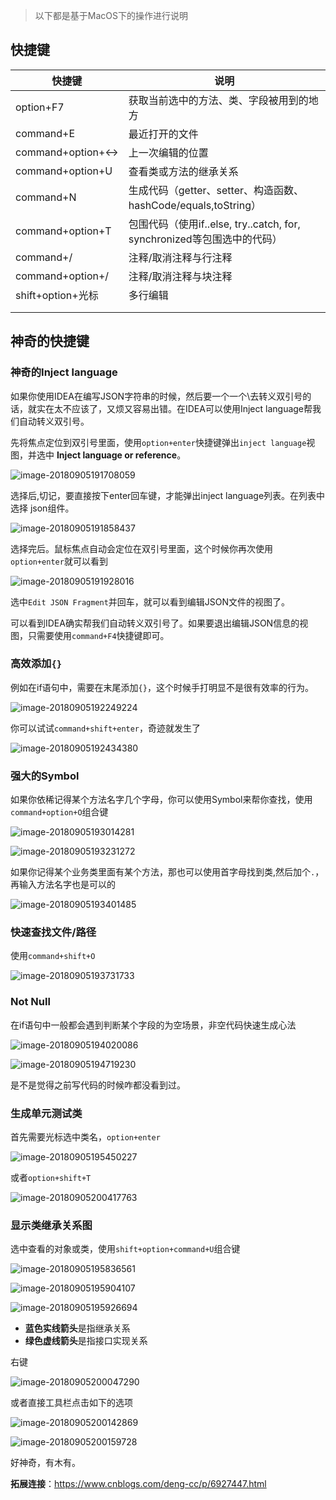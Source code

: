 > 以下都是基于MacOS下的操作进行说明

## 快捷键

| 快捷键            | 说明                                                         |
| ----------------- | ------------------------------------------------------------ |
| option+F7         | 获取当前选中的方法、类、字段被用到的地方                     |
| command+E         | 最近打开的文件                                               |
| command+option+↔  | 上一次编辑的位置                                             |
| command+option+U  | 查看类或方法的继承关系                                       |
| command+N         | 生成代码（getter、setter、构造函数、hashCode/equals,toString） |
| command+option+T  | 包围代码（使用if..else, try..catch, for, synchronized等包围选中的代码） |
| command+/         | 注释/取消注释与行注释                                        |
| command+option+/  | 注释/取消注释与块注释                                        |
| shift+option+光标 | 多行编辑                                                     |
|                   |                                                              |
|                   |                                                              |

## 神奇的快捷键

### 神奇的Inject language

如果你使用IDEA在编写JSON字符串的时候，然后要一个一个\去转义双引号的话，就实在太不应该了，又烦又容易出错。在IDEA可以使用Inject language帮我们自动转义双引号。 

先将焦点定位到双引号里面，使用`option+enter`快捷键弹出`inject language`视图，并选中 **Inject language or reference**。 

![image-20180905191708059](/var/folders/jq/xmm7f3ds2ql5h2k85hz904rh0000gn/T/abnerworks.Typora/image-20180905191708059.png)

选择后,切记，要直接按下enter回车键，才能弹出inject language列表。在列表中选择 json组件。 

![image-20180905191858437](/var/folders/jq/xmm7f3ds2ql5h2k85hz904rh0000gn/T/abnerworks.Typora/image-20180905191858437.png)

选择完后。鼠标焦点自动会定位在双引号里面，这个时候你再次使用`option+enter`就可以看到 

![image-20180905191928016](/var/folders/jq/xmm7f3ds2ql5h2k85hz904rh0000gn/T/abnerworks.Typora/image-20180905191928016.png)

选中`Edit JSON Fragment`并回车，就可以看到编辑JSON文件的视图了。

可以看到IDEA确实帮我们自动转义双引号了。如果要退出编辑JSON信息的视图，只需要使用`command+F4`快捷键即可。

### 高效添加`{}`

例如在if语句中，需要在末尾添加`{}`，这个时候手打明显不是很有效率的行为。

![image-20180905192249224](assets/image-20180905192249224.png)

你可以试试`command+shift+enter`，奇迹就发生了

![image-20180905192434380](assets/image-20180905192434380.png)

### 强大的Symbol

如果你依稀记得某个方法名字几个字母，你可以使用Symbol来帮你查找，使用`command+option+O`组合键

![image-20180905193014281](assets/image-20180905193014281.png)

![image-20180905193231272](assets/image-20180905193231272.png)

如果你记得某个业务类里面有某个方法，那也可以使用首字母找到类,然后加个`.`，再输入方法名字也是可以的

![image-20180905193401485](assets/image-20180905193401485.png)

### 快速查找文件/路径

使用`command+shift+O`

![image-20180905193731733](assets/image-20180905193731733.png)

### Not Null

在if语句中一般都会遇到判断某个字段的为空场景，非空代码快速生成心法

![image-20180905194020086](assets/image-20180905194020086.png)

![image-20180905194719230](assets/image-20180905194719230.png)

是不是觉得之前写代码的时候咋都没看到过。

### 生成单元测试类

首先需要光标选中类名，`option+enter` 

![image-20180905195450227](assets/image-20180905195450227.png)

或者`option+shift+T`

![image-20180905200417763](assets/image-20180905200417763.png)

### 显示类继承关系图

选中查看的对象或类，使用`shift+option+command+U`组合键

![image-20180905195836561](assets/image-20180905195836561.png)

![image-20180905195904107](assets/image-20180905195904107.png)

![image-20180905195926694](assets/image-20180905195926694.png)

- **蓝色实线箭头**是指继承关系
- **绿色虚线箭头**是指接口实现关系

右键

![image-20180905200047290](assets/image-20180905200047290.png)

或者直接工具栏点击如下的选项

![image-20180905200142869](assets/image-20180905200142869.png)

![image-20180905200159728](assets/image-20180905200159728.png)

好神奇，有木有。

**拓展连接**：https://www.cnblogs.com/deng-cc/p/6927447.html